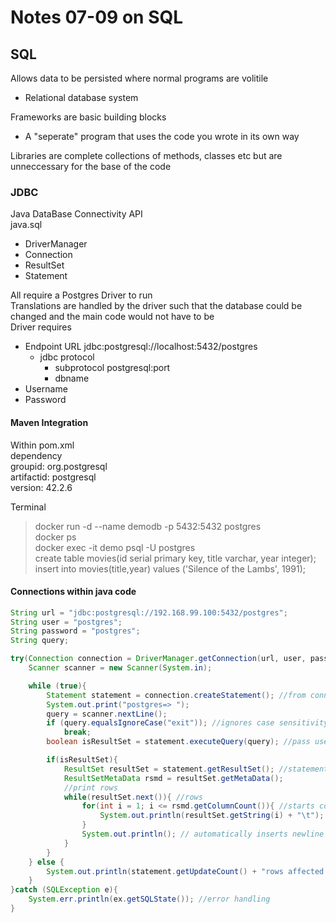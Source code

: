 # Notes 07-09 on SQL

## SQL

Allows data to be persisted where normal programs are volitile

- Relational database system

Frameworks are basic building blocks  

- A "seperate" program that uses the code you wrote in its own way

Libraries are complete collections of methods, classes etc but are unneccessary for the base of the code

### JDBC

Java DataBase Connectivity API  
java.sql

- DriverManager
- Connection
- ResultSet
- Statement

 All require a Postgres Driver to run  
 Translations are handled by the driver such that the database could be changed and the main code would not have to be  
 Driver requires

- Endpoint URL jdbc:postgresql://localhost:5432/postgres
  - jdbc protocol
    - subprotocol postgresql:port
    - dbname
- Username
- Password

#### Maven Integration

Within pom.xml  
dependency  
groupid: org.postgresql  
artifactid: postgresql  
version: 42.2.6

Terminal

> docker run -d --name demodb -p 5432:5432 postgres  
> docker ps  
> docker exec -it demo psql -U postgres  
> create table movies(id serial primary key, title varchar, year integer);  
> insert into movies(title,year) values ('Silence of the Lambs', 1991);  

#### Connections within java code

~~~~Java
String url = "jdbc:postgresql://192.168.99.100:5432/postgres";
String user = "postgres";
String password = "postgres";
String query;

try(Connection connection = DriverManager.getConnection(url, user, password)){
    Scanner scanner = new Scanner(System.in);

    while (true){
        Statement statement = connection.createStatement(); //from connection comes statement
        System.out.print("postgres=> ");
        query = scanner.nextLine();
        if (query.equalsIgnoreCase("exit")); //ignores case sensitivity
            break;
        boolean isResultSet = statement.executeQuery(query); //pass user query to database

        if(isResultSet){
            ResultSet resultSet = statement.getResultSet(); //statement keeps query data
            ResultSetMetaData rsmd = resultSet.getMetaData();
            //print rows
            while(resultSet.next()){ //rows
                for(int i = 1; i <= rsmd.getColumnCount()){ //starts countin at 1 in sql, print columns
                    System.out.println(resultSet.getString(i) + "\t");
                }
                System.out.println(); // automatically inserts newline
            }
        }
    } else {
        System.out.println(statement.getUpdateCount() + "rows affected."); //lets the user know how many rows were changed
    }
}catch (SQLException e){
    System.err.println(ex.getSQLState()); //error handling
}

~~~~
